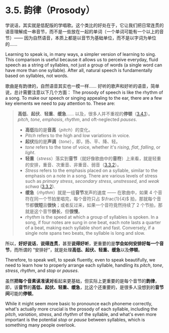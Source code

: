 # 3.5. 韵律（Prosody）

学说话，其实就是低配版的学唱歌。这个类比的好处在于，它让我们把日常连贯的语音理解成一串音节，而不是一些放在一起的单词（一个单词可能有一个以上的音节）—— 因为自然语音，本质上都是以音节为基础单位，而不是以字词为单位的……

Learning to speak is, in many ways, a simpler version of learning to sing. This comparison is useful because it allows us to perceive everyday, fluid speech as a string of syllables, not just a group of words (a single word can have more than one syllable). After all, natural speech is fundamentally based on syllables, not words.

歌曲是有韵律的，自然语音其实也一模一样…… 好听的歌声和好听的语音，简单说，总计需要注意以下几个方面：
The prosody of speech is like the rhythm of a song. To make our speech or singing appealing to the ear, there are a few key elements we need to pay attention to. These are:

> **高低**、**起伏**、**轻重**、**缓急**…… 以及，很多人并不重视的**停顿**（[3.4.1](3.4.1-stop)）。
> *pitch*, *tone*, *emphasis*, *rhythm*, and oft-neglected *pauses*.
>
> * **高低**指的是**音高**（*pitch*）的变化。
> * *Pitch* refers to the high and low variations in voice.
> * **起伏**指的是**声调**（*tone*），即，扬、平、降、轻。
> * *tone* refers to the tone of voice, whether it's *rising*, *flat*, *falling*, or *light*.
> * **轻重**（*stress*）落实到**音节**（就好像歌曲中的**音符**）上来看，就是轻重的安排，重音、次重音、非重音、弱音（[3.3.2](3.3.2-stress)）。
> * *Stress* refers to the emphasis placed on a syllable, similar to the emphasis on a note in a song. There are various levels of stress such as *primary stress*, *secondary stress*, *unstressed*, and *weak schwa* ([3.3.2](3.3.2-stress)).
> * **缓急**（*rhythm*）就是一组**音节**发声的速度 —— 在歌曲中，如果 4 个音符在同一个节拍里唱完，每个音符只占 $\frac{1}{4}$ 拍，那就每个音节都**很短**且**很快**；或者反过来，如果一个音符竟然持续了 2 个节拍，那就是这个音节**很长**，但**很慢**。
> * *rhythm* is the speed at which a group of syllables is spoken. In a song, if four notes are sung in one beat, each note lasts a quarter of a beat, making each syllable short and fast. Conversely, if a single note spans two beats, the syllable is long and slow.

所以，**好好说话**，**说得连贯**，甚至**说得好听**，更重要的是**学会如何安排好每一个音节**，而所谓的 “安排好”，就是处理**高低、起伏、轻重、缓急**以及**停顿**。

Therefore, to speak well, to speak fluently, even to speak beautifully, we need to learn how to properly arrange each syllable, handling its *pitch*, *tone*, *stress*, *rhythm*, and *stop* or *pauses*.

虽然**把每个音素读准读对**看起来更基础，但实际上更重要的是每个音节的**韵律**，即，该**音节**的**高低、起伏、轻重、缓急**，比这个还重要的，是很多人没想到的**音节间**可能的**停顿**。

While it might seem more basic to pronounce each phoneme correctly, what's actually more crucial is the prosody of each syllable, including the *pitch*, *variation*, *stress*, and *rhythm* of the syllable, and what's even more important is the potential *stop* or *pause* between syllables, which is something many people overlook.
